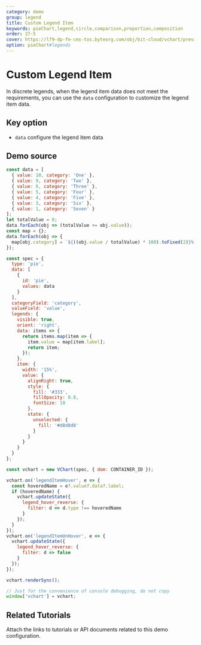 ```yaml
---
category: demo
group: legend
title: Custom Legend Item
keywords: pieChart,legend,circle,comparison,proportion,composition
order: 27-5
cover: https://lf9-dp-fe-cms-tos.byteorg.com/obj/bit-cloud/vchart/preview/legend/custom-data.png
option: pieChart#legends
---
```


# Custom Legend Item

In discrete legends, when the legend item data does not meet the requirements, you can use the `data` configuration to customize the legend item data.

## Key option

- `data` configure the legend item data

## Demo source

```javascript livedemo
const data = [
  { value: 10, category: 'One' },
  { value: 9, category: 'Two' },
  { value: 6, category: 'Three' },
  { value: 5, category: 'Four' },
  { value: 4, category: 'Five' },
  { value: 3, category: 'Six' },
  { value: 1, category: 'Seven' }
];
let totalValue = 0;
data.forEach(obj => (totalValue += obj.value));
const map = {};
data.forEach(obj => {
  map[obj.category] = `${((obj.value / totalValue) * 100).toFixed(2)}%`;
});

const spec = {
  type: 'pie',
  data: [
    {
      id: 'pie',
      values: data
    }
  ],
  categoryField: 'category',
  valueField: 'value',
  legends: {
    visible: true,
    orient: 'right',
    data: items => {
      return items.map(item => {
        item.value = map[item.label];
        return item;
      });
    },
    item: {
      width: '15%',
      value: {
        alignRight: true,
        style: {
          fill: '#333',
          fillOpacity: 0.8,
          fontSize: 10
        },
        state: {
          unselected: {
            fill: '#d8d8d8'
          }
        }
      }
    }
  }
};

const vchart = new VChart(spec, { dom: CONTAINER_ID });

vchart.on('legendItemHover', e => {
  const hoveredName = e?.value?.data?.label;
  if (hoveredName) {
    vchart.updateState({
      legend_hover_reverse: {
        filter: d => d.type !== hoveredName
      }
    });
  }
});
vchart.on('legendItemUnHover', e => {
  vchart.updateState({
    legend_hover_reverse: {
      filter: d => false
    }
  });
});

vchart.renderSync();

// Just for the convenience of console debugging, do not copy
window['vchart'] = vchart;
```

## Related Tutorials

Attach the links to tutorials or API documents related to this demo configuration.
